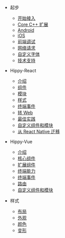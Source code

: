 * 起步
  * [开始接入](guide/integration.md)
  * [Core C++ 扩展](core/introduction.md)
  * [Android](android/integration.md)
  * [iOS](ios/integration.md)
  * [前端调试](guide/debug.md)
  * [网络请求](guide/network-request.md)
  * [自定义字体](guide/custom-font.md)
  * [技术支持](guide/support.md)

* Hippy-React
  * [介绍](hippy-react/introduction.md)
  * [组件](hippy-react/components.md)
  * [模块](hippy-react/modules.md)
  * [样式](hippy-react/style.md)
  * [终端事件](hippy-react/native-event.md)
  * [转 Web](hippy-react/web.md)
  * [最佳实践](hippy-react/best-practices.md)
  * [自定义组件和模块](hippy-react/customize.md)
  * [从 React Native 迁移](hippy-react/migrate-from-rn.md)

* Hippy-Vue
  * [介绍](hippy-vue/introduction.md)
  * [核心组件](hippy-vue/components.md)
  * [扩展组件](hippy-vue/external-components.md)
  * [终端能力](hippy-vue/vue-native.md)
  * [终端事件](hippy-vue/native-event.md)
  * [路由](hippy-vue/router.md)
  * [自定义组件和模块](hippy-vue/customize.md)

* 样式
  * [布局](style/layout.md)
  * [外观](style/appearance.md)
  * [颜色](style/color.md)
  * [变形](style/transform.md)
